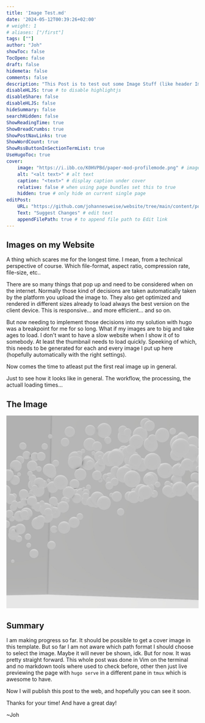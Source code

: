 ```yaml
---
title: 'Image Test.md'
date: '2024-05-12T00:39:26+02:00'
# weight: 1
# aliases: ["/first"]
tags: [""]
author: "Joh"
showToc: false 
TocOpen: false
draft: false
hidemeta: false
comments: false
description: "This Post is to test out some Image Stuff (like header Images)"
disableHLJS: true # to disable highlightjs
disableShare: false
disableHLJS: false
hideSummary: false
searchHidden: false
ShowReadingTime: true
ShowBreadCrumbs: true
ShowPostNavLinks: true
ShowWordCount: true
ShowRssButtonInSectionTermList: true
UseHugoToc: true
cover:
    image: "https://i.ibb.co/K0HVPBd/paper-mod-profilemode.png" # image path/url
    alt: "<alt text>" # alt text
    caption: "<text>" # display caption under cover
    relative: false # when using page bundles set this to true
    hidden: true # only hide on current single page
editPost:
    URL: "https://github.com/johannesweise/website/tree/main/content/posts"
    Text: "Suggest Changes" # edit text
    appendFilePath: true # to append file path to Edit link
---
```

## Images on my Website
A thing which scares me for the longest time. I mean, from a technical perspective of course. Which file-format, aspect ratio, compression rate, file-size, etc..

There are so many things that pop up and need to be considered when on the internet. Normally those kind of decisions are taken automatically taken by the platform you upload the image to. They also get optimized and rendered in different sizes already to load always the best version on the client device. This is responsive... and more efficient... and so on.

But now needing to implement those decisions into my solution with hugo was a breakpoint for me for so long. What if my images are to big and take ages to load. I don't want to have a slow website when I show it of to somebody. At least the thumbnail needs to load quickly. Speeking of which, this needs to be generated for each and every image I put up here (hopefully automatically with the right settings).

Now comes the time to atleast put the first real image up in general.

Just to see how it looks like in general. The workflow, the processing, the actuall loading times...
## The Image
![](bubbles.jpg)

## Summary
I am making progress so far.
It should be possible to get a cover image in this template. But so far I am not aware which path format I should choose to select the image. Maybe it will never be shown, idk. But for now. It was pretty straight forward. This whole post was done in Vim on the terminal and no markdown tools where used to check before, other then just live previewing the page with `hugo serve` in a different pane in `tmux` which is awesome to have.

Now I will publish this post to the web, and hopefully you can see it soon.

Thanks for your time! And have a great day!

~Joh
